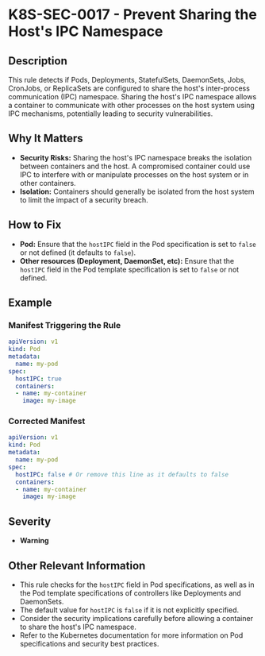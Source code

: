 # K8S-SEC-0017 - Prevent Sharing the Host's IPC Namespace

## Description

This rule detects if Pods, Deployments, StatefulSets, DaemonSets, Jobs, CronJobs, or ReplicaSets are configured to share the host's inter-process communication (IPC) namespace. Sharing the host's IPC namespace allows a container to communicate with other processes on the host system using IPC mechanisms, potentially leading to security vulnerabilities.

## Why It Matters

-   **Security Risks:** Sharing the host's IPC namespace breaks the isolation between containers and the host. A compromised container could use IPC to interfere with or manipulate processes on the host system or in other containers.
-   **Isolation:** Containers should generally be isolated from the host system to limit the impact of a security breach.

## How to Fix

-   **Pod:** Ensure that the `hostIPC` field in the Pod specification is set to `false` or not defined (it defaults to `false`).
-   **Other resources (Deployment, DaemonSet, etc):** Ensure that the `hostIPC` field in the Pod template specification is set to `false` or not defined.

## Example

### Manifest Triggering the Rule

```yaml
apiVersion: v1
kind: Pod
metadata:
  name: my-pod
spec:
  hostIPC: true
  containers:
  - name: my-container
    image: my-image
```

### Corrected Manifest

```yaml
apiVersion: v1
kind: Pod
metadata:
  name: my-pod
spec:
  hostIPC: false # Or remove this line as it defaults to false
  containers:
  - name: my-container
    image: my-image
```

## Severity

  - **Warning**

## Other Relevant Information

-   This rule checks for the `hostIPC` field in Pod specifications, as well as in the Pod template specifications of controllers like Deployments and DaemonSets.
-   The default value for `hostIPC` is `false` if it is not explicitly specified.
-   Consider the security implications carefully before allowing a container to share the host's IPC namespace.
-   Refer to the Kubernetes documentation for more information on Pod specifications and security best practices.
